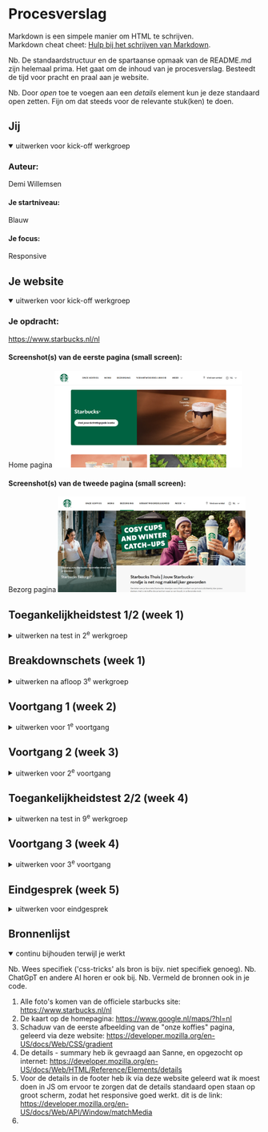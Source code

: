 # Procesverslag
Markdown is een simpele manier om HTML te schrijven.  
Markdown cheat cheet: [Hulp bij het schrijven van Markdown](https://github.com/adam-p/markdown-here/wiki/Markdown-Cheatsheet).

Nb. De standaardstructuur en de spartaanse opmaak van de README.md zijn helemaal prima. Het gaat om de inhoud van je procesverslag. Besteedt de tijd voor pracht en praal aan je website.

Nb. Door *open* toe te voegen aan een *details* element kun je deze standaard open zetten. Fijn om dat steeds voor de relevante stuk(ken) te doen.





## Jij

<details open>
  <summary>uitwerken voor kick-off werkgroep</summary>

  ### Auteur:
  Demi Willemsen

  #### Je startniveau:
  Blauw

  #### Je focus:
  Responsive
 
</details>





## Je website

<details open>
  <summary>uitwerken voor kick-off werkgroep</summary>

  ### Je opdracht:
  https://www.starbucks.nl/nl
  
  #### Screenshot(s) van de eerste pagina (small screen): 
  Home pagina 
  <img src="readme-images/homepagina-starbucks.png" width="375px" alt="omschrijving van de pagina">

  #### Screenshot(s) van de tweede pagina (small screen):
  Bezorg pagina 
  <img src="readme-images/bezorg-pagina.png" width="375px" alt="omschrijving van de pagina">
 
</details>



## Toegankelijkheidstest 1/2 (week 1)

<details>
  <summary>uitwerken na test in 2<sup>e</sup> werkgroep</summary>

  ### Bevindingen
  Lijst met je bevindingen die in de test naar voren kwamen:

  * De website maakt (te) veel gebruik van div's en classes etc. De code is niet netjes/semantisch.
  * De website is erg overzichtelijk, en gebruiksvriendelijk als het gaat om de lay-out. De knoppen(buttons) zijn de juiste groote op de telefoon.
  * Als je de website groter en kleiner maakt schuift alles op de juiste manier mee, niks blijft raar hangen of iets dergelijks.
  * De website maakt vrijwel geen gebruik van H1's (dus niet op elke pagina komt een H1 voor), voornamelijk heel veel h2's.
  * Niet elke img elements heeft een alt.
  * De website maakt geen gebruik van a elementen voor links.
  * Niet elke link is herkenbaar als link.
  * De website maakt vrijwel geen gebruik van button elementen voor buttons.


</details>



## Breakdownschets (week 1)

<details>
  <summary>uitwerken na afloop 3<sup>e</sup> werkgroep</summary>

  ### de hele pagina: 
  <img src="readme-images/Breakdown-schets.png" width="375px" alt="breakdown van de hele pagina">

  ### dynamisch deel (bijv menu): 
  <img src="readme-images/dummy-plaatje.jpg" width="375px" alt="breakdown van een dynamisch deel">

  ### wellicht nog een dynamisch deel (bijv filter): 
  <img src="readme-images/dummy-plaatje.jpg" width="375px" alt="breakdown van nog een dynamisch deel">

</details>





## Voortgang 1 (week 2)

<details>
  <summary>uitwerken voor 1<sup>e</sup> voortgang</summary>

  ### Stand van zaken
  hier dit ging goed & dit was lastig (neem ook screenshots op van delen van je website en code)

  het was voornamelijk heel erg inkomen in de code. Ik ben er niet goed in, dus was het extra lastig. nadat ik eenmaal een opzetje had ging het redelijk. Wat goed ging is dat wat ik deed ik ook terug zag op mijn site, dus geen errors of iets dergelijks. wat ik lastig vind, blijft voornamelijk het netjes opstellen van een code.


  ### Agenda voor meeting
  samen met je groepje opstellen

  | student 1      | student 2          | student 3    | student 4        |
  | ---            | ---                | ---          | ---              |
  | dit bespreken  | en dit             | en ik dit    | en dan ik dat    |
  | en dat ook nog | dit als er tijd is | nog een punt | dit wil ik zeker |
  | ...            | ...                | ...          | ...              |

  vragen van groepje:
  * melih: hoe maak ik mijn site responsive
  * bo: hoe maak ik een soort sarrousel met pijltjes, of dat met CSS of JS moet?
  * Eva: hoe kan ik mijn site stelen + implementeren in mijn html
  * mick: ziek
  * demi: hoe kan ik de kaart op een website gebruikbaar maken, dat je kan in en uitzoomen etc.

  ### Verslag van meeting
  hier na afloop snel de uitkomsten van de meeting vastleggen

  - Ik weet nu hoe ik de kaart in kan laden op mijn website. 
  - Ik weet nu dat veel websites svg gebruiken en zelf maken om icoontjes toe te passen op hun website. Dit ga ik zeker meenemen in mijn website, want starbucks maakt ook gebruik van svg icoontjes. Op die manier hoef ik niet moeilijk te doen met icoontjes zelf maken en inladen als png, want dat gaat uiteindelijk niet goed werken.
  - Ik weet nu dat als je wilt dat de screenreader een woord op z'n engels uitspreekt, dat je er lang:"en" aan toe kan voegen. Op die manier word het woord op zijn Engels uitgesproken.
  - Ik weet nu ook dat we op z'n minst 3 css stylepagina's moeten inleveren. 1 voor de basis, dus de kleuren, font, header en footer, want die zijn op elke pagina hetzelfde. 1 voor de main van de ene pagina, en 1 voor de main van de andere pagina.

</details>





## Voortgang 2 (week 3)

<details>
  <summary>uitwerken voor 2<sup>e</sup> voortgang</summary>

  ### Stand van zaken
  hier dit ging goed & dit was lastig (neem ook screenshots op van delen van je website en code)

  Ik ben eigenlijk vooral bezig geweest met mijn HTML, allebei de pagina's. Ik wilde eerst die beide helemaal goed hebben voordat ik begon met mijn CSS. Want in mijn hoofd vond ik het fijner om eerst mijn HTML helemaal te begrijpen ipv HTML en dan weer CSS en dan weer terug naar HTML. Nu heb ik beide pagina's zo goed als af, alle inhoud wat op de officiele Starbucks website staat, staat nu ook in mijn HTML, dus nu zou ik aan de slag kunnen met CSS en JS. Wat ik lastig vond is hoe ik alles netjes opschrijf, dus als ik bijvoorbeeld een svg van de Starbucks website afhaalde, hoe ik dat dan netjes in mijn code kan verwerken, na veel proberen en vragen ben ik er uitgekomen gelukkig. Nu hoop ik, en denk ik, dat mijn HTML helemaal netjes is. Dat is dan ook de vraag die ik wil gaan stellen tijdens dit voortgangsgesprek. Zodra ik weet dat mijn HTML helemaal netjes is ga ik aan de slag met CSS en JS.

  ### Agenda voor meeting
  samen met je groepje opstellen

  | student 1      | student 2          | student 3    | student 4        |
  | ---            | ---                | ---          | ---              |
  | dit bespreken  | en dit             | en ik dit    | en dan ik dat    |
  | en dat ook nog | dit als er tijd is | nog een punt | dit wil ik zeker |
  | ...            | ...                | ...          | ...              |

  vragen van groepje:
  * melih: Geen vraag
  * bo: 
  * Eva: Is mijn HTML netjes in elkaar gezet, en hoe zet ik mijn eerste sectie netjes in elkaar?
  * mick: 
  * demi: Is mijn HTML netjes in elkaar gezet?

  ### Verslag van meeting
  hier na afloop snel de uitkomsten van de meeting vastleggen

  - Ik weet nu dat mijn html goed in elkaar is gezet, en dat ik verder kan gaan met CSS opbouwen
  - Ik weet nu dat het handig is om de website helemaal te verbeteren, op de onze koffies pagina van starbucks staat alles in principe in het nederlands tot je onder aan de pagina aankomt bij het stappenplan om zelf een koffie te maken, daar staat alles in het engels. Dus dat ga ik verbeteren naar het Nederlands zodat de hele pagina gewoon in het Nederlands staat. Dit stond eerst in het Engels in mijn html, omdat ik het exact had overgenomen van de website.
  - Ook heb ik tips gekregen van de studentassistenten om te werken aan de h3 die onzichtbaar moet zijn in mijn footer. ik had daar eerst nog helemaal geen H-element, maar dat moet er wel in staan. Dus daar ga ik mee aan de slag.


</details>





## Toegankelijkheidstest 2/2 (week 4)

<details>
  <summary>uitwerken na test in 9<sup>e</sup> werkgroep</summary>

  ### Bevindingen
  Lijst met je bevindingen die in de test naar voren kwamen (geef ook aan wat er verbeterd is):

</details>





## Voortgang 3 (week 4)

<details>
  <summary>uitwerken voor 3<sup>e</sup> voortgang</summary>

  ### Stand van zaken
  hier dit ging goed & dit was lastig (neem ook screenshots op van delen van je website en code)

  Wat ik lastig vond was een begin maken aan mijn CSS, maar nadat ik de oefeningen goed had doorgenomen kon ik een start maken. Nadat ik eenmaal de start had gemaakt verliep het allemaal wel soepel, hier en daar wat probleempjes maar na vragen aan de docent of zelf nog een keer goed kijken ging dat eigenlijk wel goed. Dus uiteindelijk zijn beide pagina's qua stijl helemaal goed. Waar ik nu nog tegen aan loop is dat ik het dus nog responsive moet maken, alleen dat vind ik nog wel erg lastig, dus daar moet ik nog even goed onderzoek naar doen en vragen hoe dat het beste kan.
  Wat dus wel goed ging was het bezig zijn met CSS (naast het responsive maken), dat heb ik wel redelijk onder de knie nu. Wat ik wel nog steeds lastig blijg vinden is JS, ik vind het moeilijk om daar mee aan de slag te gaan, omdat ik daar het minste van weet (maar dat gaat uiteindelijk ook wel goed komen).

  ### Agenda voor meeting
  samen met je groepje opstellen

  | student 1      | student 2          | student 3    | student 4        |
  | ---            | ---                | ---          | ---              |
  | dit bespreken  | en dit             | en ik dit    | en dan ik dat    |
  | en dat ook nog | dit als er tijd is | nog een punt | dit wil ik zeker |
  | ...            | ...                | ...          | ...              |

  vragen van groepje:
  * melih: 
  * bo: 
  * Eva: 
  * mick: 
  * demi: Hoe maak ik mijn website op de beste manier responsive, en ziet mijn css er goed uit?


  ### Verslag van meeting
  hier na afloop snel de uitkomsten van de meeting vastleggen

  - punt 1
  - punt 2
  - nog een punt
  - ...

</details>





## Eindgesprek (week 5)

<details>
  <summary>uitwerken voor eindgesprek</summary>

  ### Je uitkomst - karakteristiek screenshots:
  <img src="readme-images/dummy-plaatje.jpg" width="375px" alt="uitomst opdracht 1">


  ### Dit ging goed/Heb ik geleerd: 
  Korte omschrijving met plaatjes

  <img src="readme-images/dummy-plaatje.jpg" width="375px" alt="top">


  ### Dit was lastig/Is niet gelukt:
  Korte omschrijving met plaatjes

  <img src="readme-images/dummy-plaatje.jpg" width="375px" alt="bummer">
</details>





## Bronnenlijst

<details open>
  <summary>continu bijhouden terwijl je werkt</summary>

  Nb. Wees specifiek ('css-tricks' als bron is bijv. niet specifiek genoeg). 
  Nb. ChatGpT en andere AI horen er ook bij.
  Nb. Vermeld de bronnen ook in je code.

  1. Alle foto's komen van de officiele starbucks site: https://www.starbucks.nl/nl
  2. De kaart op de homepagina: https://www.google.nl/maps/?hl=nl
  3. Schaduw van de eerste afbeelding van de "onze koffies" pagina, geleerd via deze website: https://developer.mozilla.org/en-US/docs/Web/CSS/gradient
  4. De details - summary heb ik gevraagd aan Sanne, en opgezocht op internet: https://developer.mozilla.org/en-US/docs/Web/HTML/Reference/Elements/details
  5. Voor de details in de footer heb ik via deze website geleerd wat ik moest doen in JS om ervoor te zorgen dat de details standaard open staan op groot scherm, zodat het responsive goed werkt. dit is de link: https://developer.mozilla.org/en-US/docs/Web/API/Window/matchMedia
  6. 

</details>